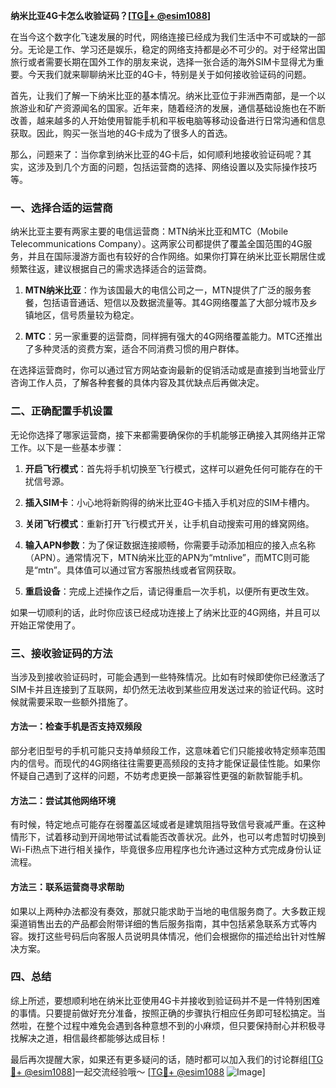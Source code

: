 **纳米比亚4G卡怎么收验证码？[[TG💪+ @esim1088](https://t.me/s/esim1088)]**

在当今这个数字化飞速发展的时代，网络连接已经成为我们生活中不可或缺的一部分。无论是工作、学习还是娱乐，稳定的网络支持都是必不可少的。对于经常出国旅行或者需要长期在国外工作的朋友来说，选择一张合适的海外SIM卡显得尤为重要。今天我们就来聊聊纳米比亚的4G卡，特别是关于如何接收验证码的问题。

首先，让我们了解一下纳米比亚的基本情况。纳米比亚位于非洲西南部，是一个以旅游业和矿产资源闻名的国家。近年来，随着经济的发展，通信基础设施也在不断改善，越来越多的人开始使用智能手机和平板电脑等移动设备进行日常沟通和信息获取。因此，购买一张当地的4G卡成为了很多人的首选。

那么，问题来了：当你拿到纳米比亚的4G卡后，如何顺利地接收验证码呢？其实，这涉及到几个方面的问题，包括运营商的选择、网络设置以及实际操作技巧等。

### 一、选择合适的运营商

纳米比亚主要有两家主要的电信运营商：MTN纳米比亚和MTC（Mobile Telecommunications Company）。这两家公司都提供了覆盖全国范围的4G服务，并且在国际漫游方面也有较好的合作网络。如果你打算在纳米比亚长期居住或频繁往返，建议根据自己的需求选择适合的运营商。

1. **MTN纳米比亚**：作为该国最大的电信公司之一，MTN提供了广泛的服务套餐，包括语音通话、短信以及数据流量等。其4G网络覆盖了大部分城市及乡镇地区，信号质量较为稳定。
   
2. **MTC**：另一家重要的运营商，同样拥有强大的4G网络覆盖能力。MTC还推出了多种灵活的资费方案，适合不同消费习惯的用户群体。

在选择运营商时，你可以通过官方网站查询最新的促销活动或是直接到当地营业厅咨询工作人员，了解各种套餐的具体内容及其优缺点后再做决定。

### 二、正确配置手机设置

无论你选择了哪家运营商，接下来都需要确保你的手机能够正确接入其网络并正常工作。以下是一些基本步骤：

1. **开启飞行模式**：首先将手机切换至飞行模式，这样可以避免任何可能存在的干扰信号源。
   
2. **插入SIM卡**：小心地将新购得的纳米比亚4G卡插入手机对应的SIM卡槽内。
   
3. **关闭飞行模式**：重新打开飞行模式开关，让手机自动搜索可用的蜂窝网络。
   
4. **输入APN参数**：为了保证数据连接顺畅，你需要手动添加相应的接入点名称（APN）。通常情况下，MTN纳米比亚的APN为“mtnlive”，而MTC则可能是“mtn”。具体值可以通过官方客服热线或者官网获取。

5. **重启设备**：完成上述操作之后，请记得重启一次手机，以便所有更改生效。

如果一切顺利的话，此时你应该已经成功连接上了纳米比亚的4G网络，并且可以开始正常使用了。

### 三、接收验证码的方法

当涉及到接收验证码时，可能会遇到一些特殊情况。比如有时候即使你已经激活了SIM卡并且连接到了互联网，却仍然无法收到某些应用发送过来的验证代码。这时候就需要采取一些额外措施了。

#### 方法一：检查手机是否支持双频段

部分老旧型号的手机可能只支持单频段工作，这意味着它们只能接收特定频率范围内的信号。而现代的4G网络往往需要更高频段的支持才能保证最佳性能。如果你怀疑自己遇到了这样的问题，不妨考虑更换一部兼容性更强的新款智能手机。

#### 方法二：尝试其他网络环境

有时候，特定地点可能存在弱覆盖区域或者是建筑阻挡导致信号衰减严重。在这种情形下，试着移动到开阔地带试试看能否改善状况。此外，也可以考虑暂时切换到Wi-Fi热点下进行相关操作，毕竟很多应用程序也允许通过这种方式完成身份认证流程。

#### 方法三：联系运营商寻求帮助

如果以上两种办法都没有奏效，那就只能求助于当地的电信服务商了。大多数正规渠道销售出去的产品都会附带详细的售后服务指南，其中包括紧急联系方式等内容。拨打这些号码后向客服人员说明具体情况，他们会根据你的描述给出针对性解决方案。

### 四、总结

综上所述，要想顺利地在纳米比亚使用4G卡并接收到验证码并不是一件特别困难的事情。只要提前做好充分准备，按照正确的步骤执行相应任务即可轻松搞定。当然啦，在整个过程中难免会遇到各种意想不到的小麻烦，但只要保持耐心并积极寻找解决之道，相信最终都能够达成目标！

最后再次提醒大家，如果还有更多疑问的话，随时都可以加入我们的讨论群组[[TG💪+ @esim1088](https://t.me/s/esim1088)]一起交流经验哦～ [[TG💪+ @esim1088](https://t.me/s/esim1088) ![Image](https://i.postimg.cc/4NQfJmqS/Snipaste-2025-05-13-00-14-12.png)]